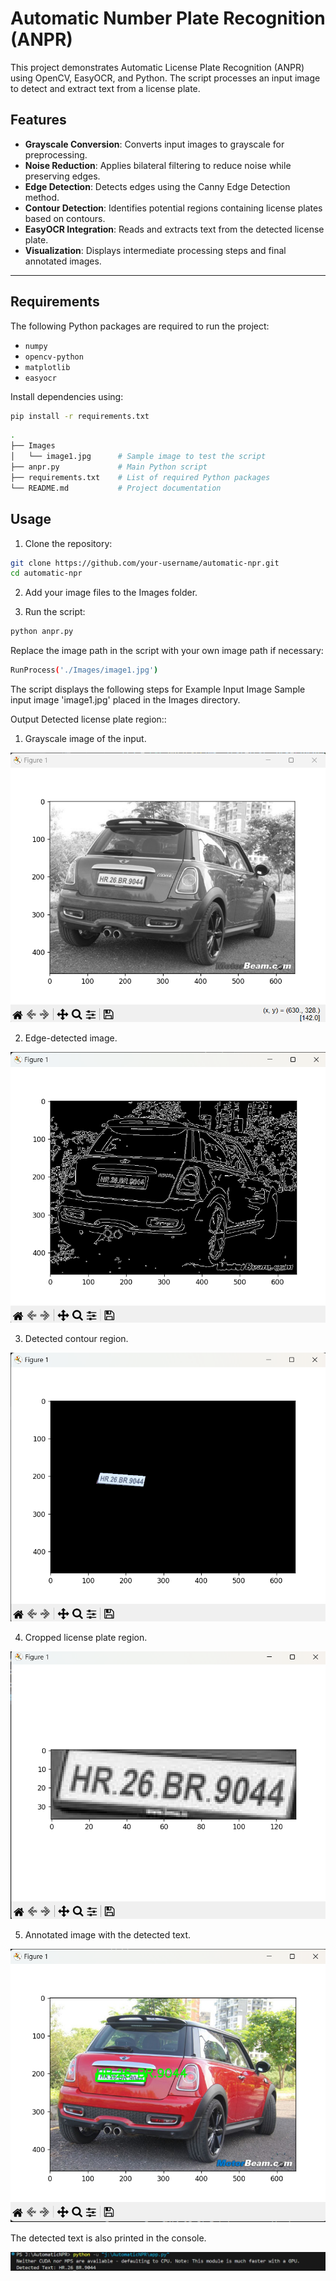 # Automatic Number Plate Recognition (ANPR)

This project demonstrates Automatic License Plate Recognition (ANPR) using OpenCV, EasyOCR, and Python. The script processes an input image to detect and extract text from a license plate.

## Features
- **Grayscale Conversion**: Converts input images to grayscale for preprocessing.
- **Noise Reduction**: Applies bilateral filtering to reduce noise while preserving edges.
- **Edge Detection**: Detects edges using the Canny Edge Detection method.
- **Contour Detection**: Identifies potential regions containing license plates based on contours.
- **EasyOCR Integration**: Reads and extracts text from the detected license plate.
- **Visualization**: Displays intermediate processing steps and final annotated images.

---

## Requirements

The following Python packages are required to run the project:
- `numpy`
- `opencv-python`
- `matplotlib`
- `easyocr`

Install dependencies using:
```bash
pip install -r requirements.txt
```

```bash
.
├── Images
│   └── image1.jpg      # Sample image to test the script
├── anpr.py             # Main Python script
├── requirements.txt    # List of required Python packages
└── README.md           # Project documentation
```

## Usage
1. Clone the repository:

```bash
git clone https://github.com/your-username/automatic-npr.git
cd automatic-npr
```

2. Add your image files to the Images folder.

3. Run the script:
```bash
python anpr.py
```
Replace the image path in the script with your own image path if necessary:
```bash
RunProcess('./Images/image1.jpg')
```


The script displays the following steps for Example Input Image
Sample input image 'image1.jpg' placed in the Images directory.

Output
Detected license plate region::

1. Grayscale image of the input.

![alt text](Output/output_01.png)


2. Edge-detected image.

![alt text](Output/output_02.png)


3. Detected contour region.

![alt text](Output/output_03.png)


4. Cropped license plate region.

![alt text](Output/output_04.png)


5. Annotated image with the detected text.

![alt text](Output/output_05.png)

The detected text is also printed in the console.

![alt text](Output/output_console.png)
